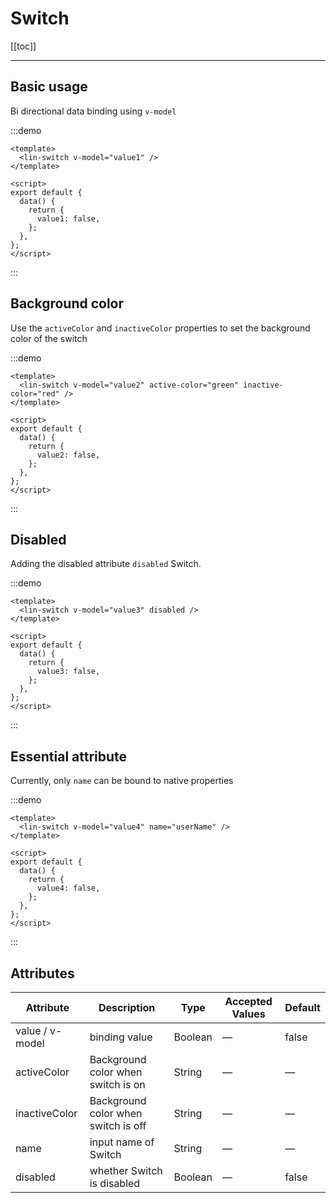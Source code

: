 # Switch

[[toc]]

---

## Basic usage

Bi directional data binding using `v-model`

:::demo

```vue
<template>
  <lin-switch v-model="value1" />
</template>

<script>
export default {
  data() {
    return {
      value1: false,
    };
  },
};
</script>
```

:::

## Background color

Use the `activeColor` and `inactiveColor` properties to set the background color of the switch

:::demo

```vue
<template>
  <lin-switch v-model="value2" active-color="green" inactive-color="red" />
</template>

<script>
export default {
  data() {
    return {
      value2: false,
    };
  },
};
</script>
```

:::

## Disabled

Adding the disabled attribute `disabled` Switch.

:::demo

```vue
<template>
  <lin-switch v-model="value3" disabled />
</template>

<script>
export default {
  data() {
    return {
      value3: false,
    };
  },
};
</script>
```

:::

## Essential attribute

Currently, only `name` can be bound to native properties

:::demo

```vue
<template>
  <lin-switch v-model="value4" name="userName" />
</template>

<script>
export default {
  data() {
    return {
      value4: false,
    };
  },
};
</script>
```

:::

## Attributes

| Attribute       | Description                         | Type    | Accepted Values | Default |
| --------------- | ----------------------------------- | ------- | --------------- | ------- |
| value / v-model | binding value                       | Boolean | —               | false   |
| activeColor     | Background color when switch is on  | String  | —               | —       |
| inactiveColor   | Background color when switch is off | String  | —               | —       |
| name            | input name of Switch                | String  | —               | —       |
| disabled        | whether Switch is disabled          | Boolean | —               | false   |
